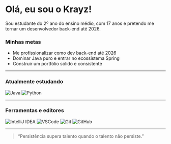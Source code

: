 # Olá, eu sou o Krayz!

Sou estudante do 2º ano do ensino médio, com 17 anos e pretendo me tornar um desenvolvedor back-end até 2026.


### **Minhas metas**
- Me profissionalizar como dev back-end até 2026  
- Dominar Java puro e entrar no ecossistema Spring  
- Construir um portfólio sólido e consistente

---

### **Atualmente estudando**
![Java](https://img.shields.io/badge/Java-%23ED8B00.svg?style=for-the-badge&logo=openjdk&logoColor=white)
![Python](https://img.shields.io/badge/Python-%2314354C.svg?style=for-the-badge&logo=python&logoColor=white)

---

### **Ferramentas e editores**
![IntelliJ IDEA](https://img.shields.io/badge/IntelliJIDEA-%23000000.svg?style=for-the-badge&logo=intellij-idea&logoColor=white)
![VSCode](https://img.shields.io/badge/VSCode-%23007ACC.svg?style=for-the-badge&logo=visual-studio-code&logoColor=white)
![Git](https://img.shields.io/badge/Git-%23F05033.svg?style=for-the-badge&logo=git&logoColor=white)
![GitHub](https://img.shields.io/badge/GitHub-%23121011.svg?style=for-the-badge&logo=github&logoColor=white)

---

> “Persistência supera talento quando o talento não persiste.”
